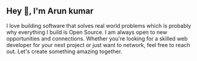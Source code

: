 ## Hey 👋, I'm Arun kumar   
 I love building software that solves real world problems which is probably why everything I build is Open Source.
 I am always open to new opportunities and connections. Whether you're looking for a skilled web developer for your next project or just want to network, feel free to reach out. Let's create something amazing together.
